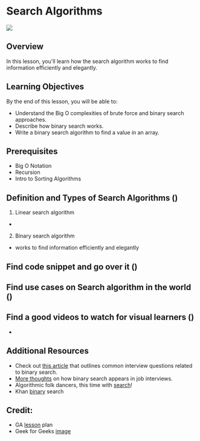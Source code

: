 # Search Algorithms
![](https://cdn.glitch.com/cb093bfd-142f-45b3-bdb4-52ff49e0a1c2%2FScreen%20Shot%202019-04-01%20at%203.24.22%20PM.png?1554157749846)

## Overview
In this lesson, you'll learn how the search algorithm works to find information efficiently and elegantly.

## Learning Objectives
By the end of this lesson, you will be able to:
- Understand the Big O complexities of brute force and binary search approaches.
- Describe how binary search works.
- Write a binary search algorithm to find a value in an array.

## Prerequisites
* Big O Notation
* Recursion
* Intro to Sorting Algorithms

## Definition and Types of Search Algorithms ()

1) Linear search algorithm
  - 
2) Binary search algorithm 
  - works to find information efficiently and elegantly

## Find code snippet and go over it ()

## Find use cases on Search algorithm in the world ()

## Find a good videos to watch for visual learners ()
- 
## Additional Resources
- Check out [this article](https://medium.com/@codingfreak/binary-search-practice-problems-4c856cd9f26c) that outlines common interview questions related to binary search.
- [More thoughts](http://blog.gainlo.co/index.php/2017/01/12/rotated-array-binary-search/) on how binary search appears in job interviews.
- Algorithmic folk dancers, this time with [search](https://www.youtube.com/watch?v=iP897Z5Nerk)!
- Khan [binary](https://www.khanacademy.org/computing/computer-science/algorithms#binary-search) search 

## Credit:
- GA [lesson](https://git.generalassemb.ly/software-engineering-immersive/SEI-Course-Materials/tree/master/6_computer-science-materials/algorithms/search-algorithms) plan 
- Geek for Geeks [image](https://www.geeksforgeeks.org/searching-algorithms/)



